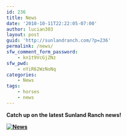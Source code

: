 ```yaml
---
id: 236
title: News
date: '2010-10-11T22:22:05-07:00'
author: lucian303
layout: post
guid: 'http://sunlandranch.com/?p=236'
permalink: /news/
sfw_comment_form_password:
    - kn1t9VcGjZNz
sfw_pwd:
    - nYiR62WzNoNq
categories:
    - News
tags:
    - horses
    - news
---
```


**Catch up on the latest Sunland Ranch news!**

**[![](http://sunlandranch.com/wp-content/uploads/2010/10/holiday_parade.jpg "News")](http://sunlandranch.com/wp-content/uploads/2010/10/holiday_parade.jpg)**
